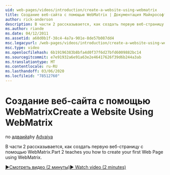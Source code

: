 ```yaml
---
uid: web-pages/videos/introduction/create-a-website-using-webmatrix
title: Создание веб-сайта с помощью WebMatrix | Документация Майкрософт
author: rick-anderson
description: В части 2 рассказывается, как создать первую веб-страницу с помощью WebMatrix.
ms.author: riande
ms.date: 04/12/2011
ms.assetid: a60d0b1f-38c4-4a7a-901e-8de57b087dd4
msc.legacyurl: /web-pages/videos/introduction/create-a-website-using-webmatrix
msc.type: video
ms.openlocfilehash: 6b19196383b8bfa4d0f37f6d27bfd6009882bc14
ms.sourcegitcommit: e7e91932a6e91a63e2e46417626f39d6b244a3ab
ms.translationtype: MT
ms.contentlocale: ru-RU
ms.lasthandoff: 03/06/2020
ms.locfileid: "78512760"
---
```

# <a name="create-a-website-using-webmatrix"></a><span data-ttu-id="54691-103">Создание веб-сайта с помощью WebMatrix</span><span class="sxs-lookup"><span data-stu-id="54691-103">Create a Website Using WebMatrix</span></span>

<span data-ttu-id="54691-104">по [адваийа](https://twitter.com/Advaiyasolns)</span><span class="sxs-lookup"><span data-stu-id="54691-104">by [Advaiya](https://twitter.com/Advaiyasolns)</span></span>

<span data-ttu-id="54691-105">В части 2 рассказывается, как создать первую веб-страницу с помощью WebMatrix.</span><span class="sxs-lookup"><span data-stu-id="54691-105">Part 2 teaches you how to create your first Web Page using WebMatrix.</span></span>

[<span data-ttu-id="54691-106">&#9654;Смотреть видео (2 минуты)</span><span class="sxs-lookup"><span data-stu-id="54691-106">&#9654; Watch video (2 minutes)</span></span>](https://channel9.msdn.com/Blogs/ASP-NET-Site-Videos/create-a-website-using-webmatrix)
